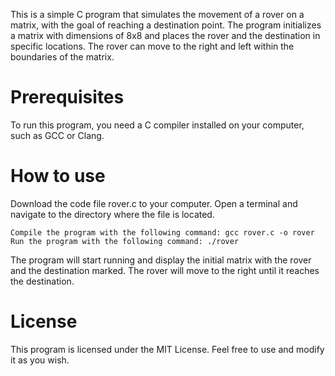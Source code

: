 This is a simple C program that simulates the movement of a rover on a matrix, with the goal of reaching a destination point. The program initializes a matrix with dimensions of 8x8 and places the rover and the destination in specific locations. The rover can move to the right and left within the boundaries of the matrix.

# Prerequisites
To run this program, you need a C compiler installed on your computer, such as GCC or Clang.

# How to use
Download the code file rover.c to your computer.
Open a terminal and navigate to the directory where the file is located.
```
Compile the program with the following command: gcc rover.c -o rover
Run the program with the following command: ./rover
```
The program will start running and display the initial matrix with the rover and the destination marked. The rover will move to the right until it reaches the destination.

# License
This program is licensed under the MIT License. Feel free to use and modify it as you wish.
